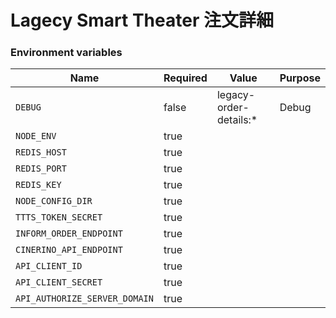 # Lagecy Smart Theater 注文詳細

### Environment variables

| Name                          | Required | Value                  | Purpose |
| ----------------------------- | -------- | ---------------------- | ------- |
| `DEBUG`                       | false    | legacy-order-details:* | Debug   |
| `NODE_ENV`                    | true     |                        |         |
| `REDIS_HOST`                  | true     |                        |         |
| `REDIS_PORT`                  | true     |                        |         |
| `REDIS_KEY`                   | true     |                        |         |
| `NODE_CONFIG_DIR`             | true     |                        |         |
| `TTTS_TOKEN_SECRET`           | true     |                        |         |
| `INFORM_ORDER_ENDPOINT`       | true     |                        |         |
| `CINERINO_API_ENDPOINT`       | true     |                        |         |
| `API_CLIENT_ID`               | true     |                        |         |
| `API_CLIENT_SECRET`           | true     |                        |         |
| `API_AUTHORIZE_SERVER_DOMAIN` | true     |                        |         |
